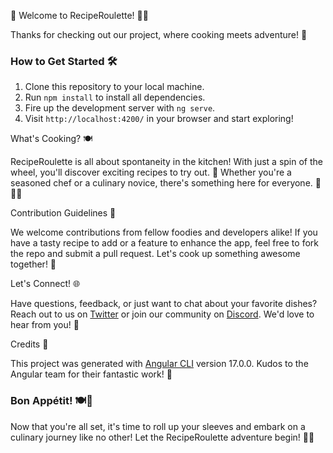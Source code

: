 🎉 Welcome to RecipeRoulette! 🍳🥂

Thanks for checking out our project, where cooking meets adventure! 🚀

### How to Get Started 🛠️

1. Clone this repository to your local machine.
2. Run `npm install` to install all dependencies.
3. Fire up the development server with `ng serve`.
4. Visit `http://localhost:4200/` in your browser and start exploring!

What's Cooking? 🍽️

RecipeRoulette is all about spontaneity in the kitchen! With just a spin of the wheel, you'll discover exciting recipes to try out. 🎰 Whether you're a seasoned chef or a culinary novice, there's something here for everyone. 🍕🥗🍰

Contribution Guidelines 🤝

We welcome contributions from fellow foodies and developers alike! If you have a tasty recipe to add or a feature to enhance the app, feel free to fork the repo and submit a pull request. Let's cook up something awesome together! 🌟

Let's Connect! 🌐

Have questions, feedback, or just want to chat about your favorite dishes? Reach out to us on [Twitter](https://twitter.com/RecipeRoulette) or join our community on [Discord](https://discord.gg/reciperoulette). We'd love to hear from you! 📣

Credits 🙌

This project was generated with [Angular CLI](https://github.com/angular/angular-cli) version 17.0.0. Kudos to the Angular team for their fantastic work! 👏

### Bon Appétit! 🍽️🎉

Now that you're all set, it's time to roll up your sleeves and embark on a culinary journey like no other! Let the RecipeRoulette adventure begin! 🥳✨
